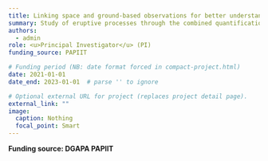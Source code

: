 ```yaml
---
title: Linking space and ground-based observations for better understanding and prediction of eruptive crises
summary: Study of eruptive processes through the combined quantification of topographic changes in active craters using satellite-based SAR amplitude imagery, and the evolution of degassing rates using ground-based infrasonic arrays.
authors:
  - admin
role: <u>Principal Investigator</u> (PI)
funding_source: PAPIIT

# Funding period (NB: date format forced in compact-project.html)
date: 2021-01-01
date_end: 2023-01-01  # parse '' to ignore

# Optional external URL for project (replaces project detail page).
external_link: ""
image:
  caption: Nothing
  focal_point: Smart
---
```


<!-- Internal page content (disabled in compact-project.html) -->

**Funding source: DGAPA PAPIIT**

<!-- Project written to bring together two techniques still underused despite their very high potential, useful to recover key parameters which can reflect changes inside the volcanic system.
1) Changes in the crater morphology of active volcanoes can reflect changing internal conditions of the underlying magmatic system. These processes, characterized by alternating construction and destruction inside the crater, can be detected from space using SAR intensity images, and can sometimes be precursors to paroxysmal activity.
2) Changes in the degassing activity of a volcano can reflect variations in the accumulation/release of pressure in the shallow volcanic system, which often foresee variations in the volcanic activity. These processes can be recorded with arrays of infrasonic sensors deployed nearby the volcano, and quantified/localized using well established algorithms using multichannel semblance.

The unique combination of these two techniques and recovery/analysis of these parameters will improve our ability to understand and forecast eruptions. -->